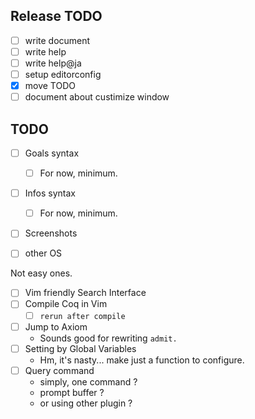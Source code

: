 
## Release TODO

- [ ] write document
- [ ] write help
- [ ] write help@ja
- [ ] setup editorconfig
- [x] move TODO
- [ ] document about custimize window

## TODO

- [ ] Goals syntax
  - [ ] For now, minimum.
- [ ] Infos syntax
  - [ ] For now, minimum.

- [ ] Screenshots

- [ ] other OS

Not easy ones.

- [ ] Vim friendly Search Interface
- [ ] Compile Coq in Vim
  - [ ] `rerun after compile`
- [ ] Jump to Axiom
  - Sounds good for rewriting `admit.`
- [ ] Setting by Global Variables
  - Hm, it's nasty... make just a function to configure.
- [ ] Query command
  - simply, one command ?
  - prompt buffer ?
  - or using other plugin ?


